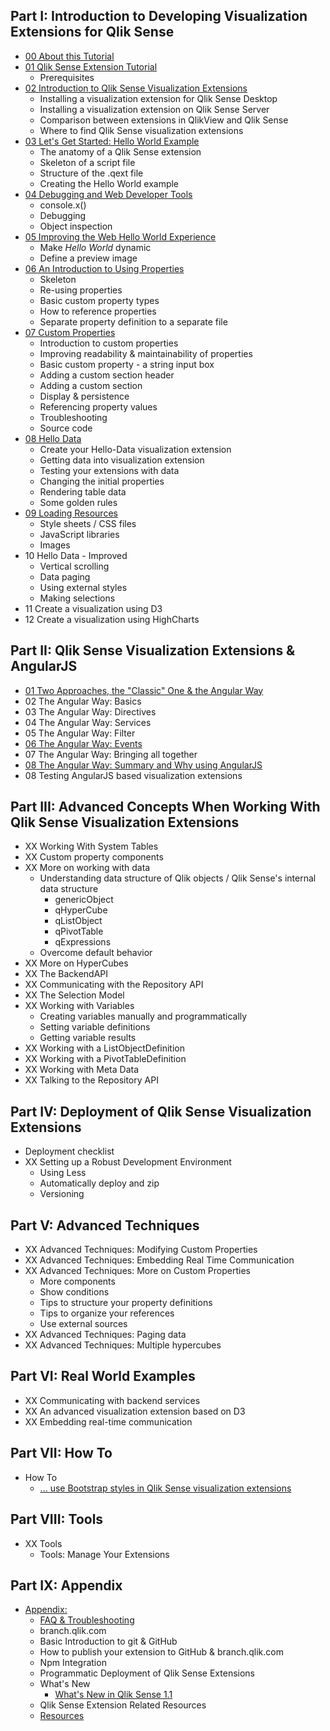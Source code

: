 ## Part I: Introduction to Developing Visualization Extensions for Qlik Sense
* [00 About this Tutorial]({{config.baseUrl}}part-01/00-About.md)
* [01 Qlik Sense Extension Tutorial]({{config.baseUrl}}part-01/01-Qlik-Sense-Extension-Tutorial.md)
	* Prerequisites
* [02 Introduction to Qlik Sense Visualization Extensions]({{config.baseUrl}}part-01/02-Introduction-to-Qlik-Sense-Visualization-Extensions.md)
	* Installing a visualization extension for Qlik Sense Desktop
	* Installing a visualization extension on Qlik Sense Server
	* Comparison between extensions in QlikView and Qlik Sense
	* Where to find Qlik Sense visualization extensions
* [03 Let's Get Started: Hello World Example]({{config.baseUrl}}part-01/03-Lets-Get-Started--Hello-World-Example.md)
	* The anatomy of a Qlik Sense extension
	* Skeleton of a script file
	* Structure of the .qext file
	* Creating the Hello World example
* [04 Debugging and Web Developer Tools]({{config.baseUrl}}part-01/04-Debugging-and-Web-Developer-Tools.md)
	* console.x()
	* Debugging
	* Object inspection
* [05 Improving the Web Hello World Experience]({{config.baseUrl}}part-01/05-Improving-the-Hello-World-Experience.md)
	* Make _Hello World_ dynamic
	* Define a preview image
* [06 An Introduction to Using Properties]({{config.baseUrl}}part-01/06-Introduction-to-Using-Properties.md)
	* Skeleton
	* Re-using properties
	* Basic custom property types
	* How to reference properties
	* Separate property definition to a separate file
* [07 Custom Properties]({{config.baseUrl}}part-01/07-Custom-Properties.md)
	* Introduction to custom properties
	* Improving readability & maintainability of properties
	* Basic custom property - a string input box
	* Adding a custom section header
	* Adding a custom section
	* Display & persistence
	* Referencing property values
	* Troubleshooting
	* Source code
* [08 Hello Data]({{config.baseUrl}}part-01/08-Hello-Data.md)
	* Create your Hello-Data visualization extension
	* Getting data into visualization extension
	* Testing your extensions with data
	* Changing the initial properties
	* Rendering table data
	* Some golden rules
* [09 Loading Resources]({{config.baseUrl}}part-01/09-Loading-Resources.md)
	* Style sheets / CSS files
	* JavaScript libraries
	* Images
* 10 Hello Data - Improved
	* Vertical scrolling
	* Data paging
	* Using external styles
	* Making selections
* 11 Create a visualization using D3
* 12 Create a visualization using HighCharts

	
## Part II: Qlik Sense Visualization Extensions & AngularJS
* [01 Two Approaches, the "Classic" One & the Angular Way]({{config.baseUrl}}part-02/01-Two-approaches-classic-one-and-the-angular-way.md)
* 02 The Angular Way: Basics
* 03 The Angular Way: Directives
* 04 The Angular Way: Services
* 05 The Angular Way: Filter
* [06 The Angular Way: Events]({{config.baseUrl}}part-02/06-The-Angular-Way--Events.md)
* 07 The Angular Way: Bringing all together
* [08 The Angular Way: Summary and Why using AngularJS]({{config.baseUrl}}part-02/08-The-Angular-Way-Summary-and-Why.md)
* 08 Testing AngularJS based visualization extensions


## Part III: Advanced Concepts When Working With Qlik Sense Visualization Extensions
* XX Working With System Tables
* XX Custom property components
* XX More on working with data
	* Understanding data structure of Qlik objects / Qlik Sense's internal data structure
		* genericObject
		* qHyperCube
		* qListObject
		* qPivotTable
		* qExpressions
	* Overcome default behavior
* XX More on HyperCubes
* XX The BackendAPI
* XX Communicating with the Repository API
* XX The Selection Model
* XX Working with Variables
	* Creating variables manually and programmatically
	* Setting variable definitions
	* Getting variable results
* XX Working with a ListObjectDefinition
* XX Working with a PivotTableDefinition
* XX Working with Meta Data
* XX Talking to the Repository API

## Part IV: Deployment of Qlik Sense Visualization Extensions
* Deployment checklist
* XX Setting up a Robust Development Environment
	* Using Less
	* Automatically deploy and zip
	* Versioning

## Part V: Advanced Techniques
* XX Advanced Techniques: Modifying Custom Properties
* XX Advanced Techniques: Embedding Real Time Communication
* XX Advanced Techniques: More on Custom Properties
	* More components
	* Show conditions
	* Tips to structure your property definitions
	* Tips to organize your references
	* Use external sources
* XX Advanced Techniques: Paging data
* XX Advanced Techniques: Multiple hypercubes

## Part VI: Real World Examples
* XX Communicating with backend services
* XX An advanced visualization extension based on D3
* XX Embedding real-time communication

## Part VII: How To
* How To
	* [... use Bootstrap styles in Qlik Sense visualization extensions]({{config.baseUrl}}part-07/5000-Using-Bootstrap-CSS-in-Visualization-Extensions.md)

## Part VIII: Tools
* XX Tools
	* Tools: Manage Your Extensions

	
## Part IX: Appendix
* [Appendix:]({{config.baseUrl}}part-09/1000-Appendix.md)
	* [FAQ & Troubleshooting]({{config.baseUrl}}part-09/1002-Troubleshooting-FAQ.md)
	* branch.qlik.com
	* Basic Introduction to git & GitHub
	* How to publish your extension to GitHub & branch.qlik.com
	* Npm Integration
	* Programmatic Deployment of Qlik Sense Extensions
	* What's New
		* [What's New in Qlik Sense 1.1]({{config.baseUrl}}part-09/2011-Appendix-Whats-New-in-Qlik-Sense-1.1.md)
	* Qlik Sense Extension Related Resources
	* [Resources]({{config.baseUrl}}part-09/1001-Appendix-Resources.md)